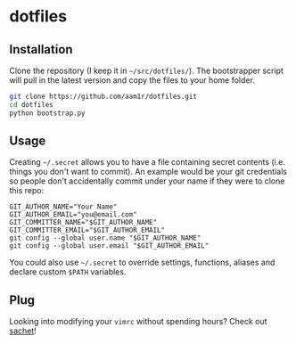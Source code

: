 # dotfiles

## Installation

Clone the repository (I keep it in `~/src/dotfiles/`). The bootstrapper script
will pull in the latest version and copy the files to your home folder.

```bash
git clone https://github.com/aam1r/dotfiles.git
cd dotfiles
python bootstrap.py
```

## Usage

Creating `~/.secret` allows you to have a file containing secret contents (i.e.
things you don't want to commit). An example would be your git credentials so
people don't accidentally commit under your name if they were to clone this
repo:

```
GIT_AUTHOR_NAME="Your Name"
GIT_AUTHOR_EMAIL="you@email.com"
GIT_COMMITTER_NAME="$GIT_AUTHOR_NAME"
GIT_COMMITTER_EMAIL="$GIT_AUTHOR_EMAIL"
git config --global user.name "$GIT_AUTHOR_NAME"
git config --global user.email "$GIT_AUTHOR_EMAIL"
```

You could also use `~/.secret` to override settings, functions, aliases and
declare custom `$PATH` variables.

## Plug

Looking into modifying your `vimrc` without spending hours? Check out [sachet](http://yoursachet.com)!
